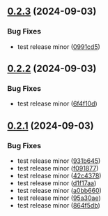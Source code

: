 ## [0.2.3](https://github.com/mecanizou-eco/serverless-tsed-plugin/compare/v0.2.2...v0.2.3) (2024-09-03)


### Bug Fixes

* test release minor ([0991cd5](https://github.com/mecanizou-eco/serverless-tsed-plugin/commit/0991cd50d7efd9ded6ec1e9f5c91c75a765ff017))

## [0.2.2](https://github.com/mecanizou-eco/serverless-tsed-plugin/compare/v0.2.1...v0.2.2) (2024-09-03)


### Bug Fixes

* test release minor ([6f4f10d](https://github.com/mecanizou-eco/serverless-tsed-plugin/commit/6f4f10d0b65d2e192e7d55b7f4fd69c087f83f78))

## [0.2.1](https://github.com/mecanizou-eco/serverless-tsed-plugin/compare/v0.2.0...v0.2.1) (2024-09-03)


### Bug Fixes

* test release minor ([931b645](https://github.com/mecanizou-eco/serverless-tsed-plugin/commit/931b645cbe30878999ef3038b28838f05c5bf3d1))
* test release minor ([f091877](https://github.com/mecanizou-eco/serverless-tsed-plugin/commit/f0918771c797b89499fa1914739c340143aaf18f))
* test release minor ([42c4378](https://github.com/mecanizou-eco/serverless-tsed-plugin/commit/42c4378b5ce7c0bbfd20d1478324e19310d0d8b9))
* test release minor ([d1f17aa](https://github.com/mecanizou-eco/serverless-tsed-plugin/commit/d1f17aa33b5322daabf07291a1038bae815e0594))
* test release minor ([a0bb660](https://github.com/mecanizou-eco/serverless-tsed-plugin/commit/a0bb6608b54841be8bfac3eea00abeb0c0779340))
* test release minor ([95a30ae](https://github.com/mecanizou-eco/serverless-tsed-plugin/commit/95a30aecba2e7f129e57d358cf3446469173478f))
* test release minor ([864f5db](https://github.com/mecanizou-eco/serverless-tsed-plugin/commit/864f5db5f47c33e92cbcd5ad05c77bbecee04338))
